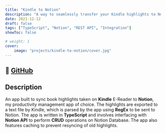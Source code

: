 ```yaml
---
title: "Kindle to Notion"
description: "A way to seamlessly transfer your Kindle highlights to Notion Database!"
date: 2021-12-12
draft: false
tags: ["TypeScript", "Notion", "REST API", "Integration"]
showToc: false

# weight: 1
cover:
    image: "projects/kindle-to-notion/cover.jpg"
--- 
```

## 🔗 [GitHub](https://github.com/arkalim/kindle-to-notion)

## Description
An app built to sync book highlights taken on **Kindle** E-Reader to **Notion**, my productivity management app of choice. The highlights are exported to a text file by Kindle, which is parsed by the app using **RegEx** to be sent to Notion. The app is written in **TypeScript** and involves interfacing with **Notion API** to perform **CRUD** operations on Notion Database. The app also features caching to prevent resyncing of old highlights.